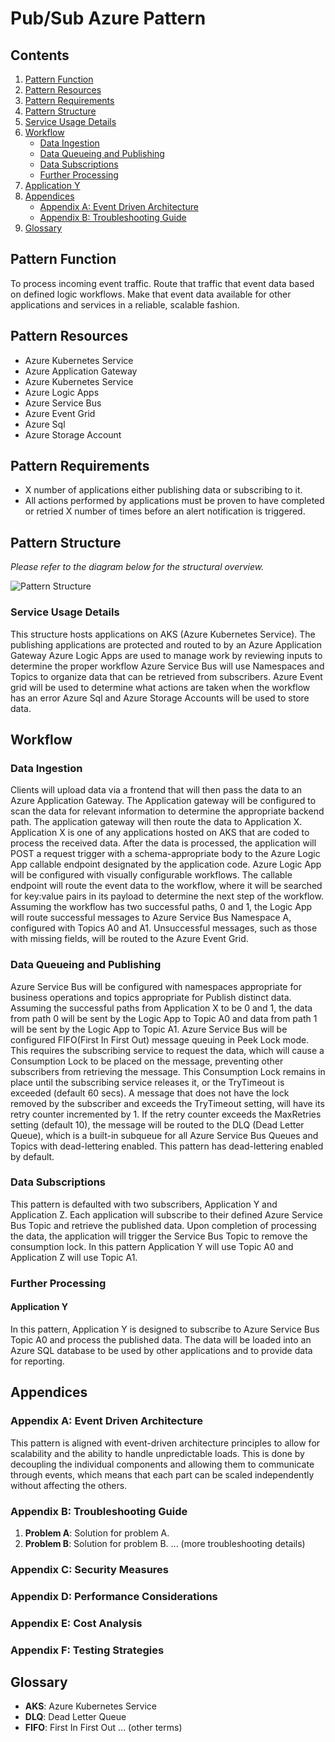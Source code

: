 # Pub/Sub Azure Pattern

## Contents
1. [Pattern Function](#pattern-function)
2. [Pattern Resources](#pattern-resources)
3. [Pattern Requirements](#pattern-requirements)
4. [Pattern Structure](#pattern-structure)
5. [Service Usage Details](#service-usage-details)
6. [Workflow](#workflow)
   - [Data Ingestion](#data-ingestion)
   - [Data Queueing and Publishing](#data-queueing-and-publishing)
   - [Data Subscriptions](#data-subscriptions)
   - [Further Processing](#further-processing)
7. [Application Y](#application-y)
8. [Appendices](#appendices)
   - [Appendix A: Event Driven Architecture](#appendix-a-event-driven-architecture)
   - [Appendix B: Troubleshooting Guide](#appendix-b-troubleshooting-guide)
9. [Glossary](#glossary)

## Pattern Function
To process incoming event traffic. 
Route that traffic that event data based on defined logic workflows.
Make that event data available for other applications and services in a reliable, scalable fashion.

## Pattern Resources
- Azure Kubernetes Service
- Azure Application Gateway
- Azure Kubernetes Service
- Azure Logic Apps
- Azure Service Bus
- Azure Event Grid
- Azure Sql
- Azure Storage Account

## Pattern Requirements
- X number of applications either publishing data or subscribing to it.
- All actions performed by applications must be proven to have completed or retried X number of times before an alert notification is triggered.

## Pattern Structure
*Please refer to the diagram below for the structural overview.*

![Pattern Structure](link-to-diagram.png)

### Service Usage Details
This structure hosts applications on AKS (Azure Kubernetes Service). 
The publishing applications are protected and routed to by an Azure Application Gateway 
Azure Logic Apps are used to manage work by reviewing inputs to determine the proper workflow
Azure Service Bus will use Namespaces and Topics to organize data that can be retrieved from subscribers.
Azure Event grid will be used to determine what actions are taken when the workflow has an error
Azure Sql and Azure Storage Accounts will be used to store data.

## Workflow
### Data Ingestion
Clients will upload data via a frontend that will then pass the data to an Azure Application Gateway. The Application gateway will be configured to scan the data for relevant information to determine the appropriate backend path. The application gateway will then route the data to Application X. Application X is one of any applications hosted on AKS that are coded to process the received data. After the data is processed, the application will POST a request trigger with a schema-appropriate body to the Azure Logic App callable endpoint designated by the application code.
Azure Logic App will be configured with visually configurable workflows. The callable endpoint will route the event data to the workflow, where it will be searched for key:value pairs in its payload to determine the next step of the workflow. Assuming the workflow has two successful paths, 0 and 1, the Logic App will route successful messages to Azure Service Bus Namespace A, configured with Topics A0 and A1. Unsuccessful messages, such as those with missing fields, will be routed to the Azure Event Grid.

### Data Queueing and Publishing
Azure Service Bus will be configured with namespaces appropriate for business operations and topics appropriate for Publish distinct data. Assuming the successful paths from Application X to be 0 and 1, the data from path 0 will be sent by the Logic App to Topic A0 and data from path 1 will be sent by the Logic App to Topic A1.
Azure Service Bus will be configured FIFO(First In First Out) message queuing in Peek Lock mode. This requires the subscribing service to request the data, which will cause a Consumption Lock to be placed on the message, preventing other subscribers from retrieving the message. This Consumption Lock remains in place until the subscribing service releases it, or the TryTimeout is exceeded (default 60 secs).
A message that does not have the lock removed by the subscriber and exceeds the TryTimeout setting, will have its retry counter incremented by 1. If the retry counter exceeds the MaxRetries setting (default 10), the message will be routed to the DLQ (Dead Letter Queue), which is a built-in subqueue for all Azure Service Bus Queues and Topics with dead-lettering enabled. This pattern has dead-lettering enabled by default.

### Data Subscriptions
This pattern is defaulted with two subscribers, Application Y and Application Z. Each application will subscribe to their defined Azure Service Bus Topic and retrieve the published data. Upon completion of processing the data, the application will trigger the Service Bus Topic to remove the consumption lock.
In this pattern Application Y will use Topic A0 and Application Z will use Topic A1.

### Further Processing
#### Application Y
In this pattern, Application Y is designed to subscribe to Azure Service Bus Topic A0 and process the published data.
The data will be loaded into an Azure SQL database to be used by other applications and to provide data for reporting.

## Appendices
### Appendix A: Event Driven Architecture
This pattern is aligned with event-driven architecture principles to allow for scalability and the ability to handle unpredictable loads. This is done by decoupling the individual components and allowing them to communicate through events, which means that each part can be scaled independently without affecting the others.

### Appendix B: Troubleshooting Guide
1. **Problem A**: Solution for problem A.
2. **Problem B**: Solution for problem B.
... (more troubleshooting details)

### Appendix C: Security Measures

### Appendix D: Performance Considerations

### Appendix E: Cost Analysis

### Appendix F: Testing Strategies

## Glossary
- **AKS**: Azure Kubernetes Service
- **DLQ**: Dead Letter Queue
- **FIFO**: First In First Out
... (other terms)
